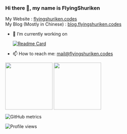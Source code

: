### Hi there 👋, my name is FlyingShuriken
My Website : [flyingshuriken.codes](https://flyingshuriken.codes)  
My Blog (Mostly in Chinese) : [blog.flyingshuriken.codes](https://blog.flyingshuriken.codes)

- 🔭 I’m currently working on   

  [![Readme Card](https://github-readme-stats.vercel.app/api/pin/?username=flyingshuriken&repo=GeneralPurposeNotifications)](https://github.com/flyingshuriken/GeneralPurposeNotifications)

- 📫 How to reach me: [mail@flyingshuriken.codes](mailto:mail@flyingshuriken.codes)  


<a href="https://github.com/anuraghazra/github-readme-stats"><img align="center" src="https://github-readme-stats.vercel.app/api/top-langs/?username=FlyingShuriken&theme=github_dark&layout=compact" height=150 /></a>
<a href="https://github.com/anuraghazra/convoychat"><img  align="center" src="https://github-readme-stats.vercel.app/api?username=FlyingShuriken&show_icons=true&theme=github_dark" height=150 /></a>

![GitHub metrics](https://metrics.lecoq.io/FlyingShuriken)  

![Profile views](https://gpvc.arturio.dev/FlyingShuriken)  